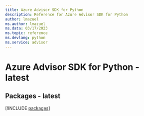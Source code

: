 ```yaml
---
title: Azure Advisor SDK for Python
description: Reference for Azure Advisor SDK for Python
author: lmazuel
ms.author: lmazuel
ms.data: 03/17/2023
ms.topic: reference
ms.devlang: python
ms.service: advisor
---
```

# Azure Advisor SDK for Python - latest
## Packages - latest
[!INCLUDE [packages](advisor-index.md)]